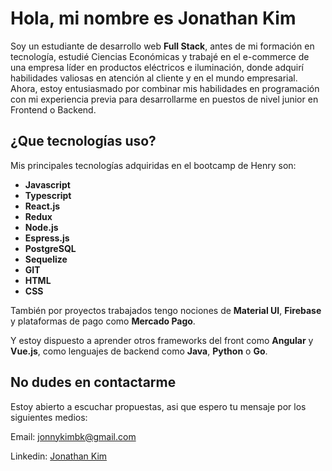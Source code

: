 # Hola, mi nombre es Jonathan Kim

<p>
    Soy un estudiante de desarrollo web <b>Full Stack</b>, antes de mi formación en tecnología, estudié Ciencias Económicas y trabajé en el e-commerce de una empresa líder en productos eléctricos e iluminación, donde adquirí habilidades valiosas en atención al cliente y en el mundo empresarial. Ahora, estoy entusiasmado por combinar mis habilidades en programación con mi experiencia previa para desarrollarme en puestos de nivel junior en Frontend o Backend.
</p>

## ¿Que tecnologías uso?

<p>
    Mis principales tecnologías adquiridas en el bootcamp de Henry son:
</p>
<ul>
    <li><b>Javascript</b></li>
    <li><b>Typescript</b></li>
    <li><b>React.js</b></li>
    <li><b>Redux</b></li>
    <li><b>Node.js</b></li>
    <li><b>Espress.js</b></li>
    <li><b>PostgreSQL</b></li>
    <li><b>Sequelize</b></li>
    <li><b>GIT</b></li>
    <li><b>HTML</b></li>
    <li><b>CSS</b></li>
</ul>
<p>
    También por proyectos trabajados tengo nociones de <b>Material UI</b>, <b>Firebase</b> y plataformas de pago como <b>Mercado Pago</b>.
</p>
<p>
    Y estoy dispuesto a aprender otros frameworks del front como <b>Angular</b> y <b>Vue.js</b>, como lenguajes de backend como <b>Java</b>, <b>Python</b> o <b>Go</b>.
</p>

## No dudes en contactarme

Estoy abierto a escuchar propuestas, asi que espero tu mensaje por los siguientes medios:

Email: <a href= "mailto: jonnykimbk@gmail.com">jonnykimbk@gmail.com</a>

<p>
Linkedin: <a href= "https://www.linkedin.com/in/jonathan-kim-bk/" target="_blank" rel="noopener noreferrer">Jonathan Kim</a>
</p>

<!--
**JONNYKIMBK/JONNYKIMBK** is a ✨ _special_ ✨ repository because its `README.md` (this file) appears on your GitHub profile.

Here are some ideas to get you started:

- 🔭 I’m currently working on ...
- 🌱 I’m currently learning ...
- 👯 I’m looking to collaborate on ...
- 🤔 I’m looking for help with ...
- 💬 Ask me about ...
- 📫 How to reach me: ...
- 😄 Pronouns: ...
- ⚡ Fun fact: ...
-->
